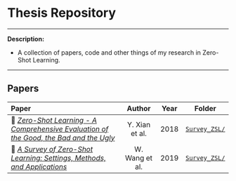 # Thesis Repository
---
**Description:**
 - A collection of papers, code and other things of my research in Zero-Shot Learning.
 
---
## Papers

Paper | Author | Year | Folder
:--------- | :-------------: | :-------: | :--------:
:link: [*Zero-Shot Learning - A Comprehensive Evaluation of the Good, the Bad and the Ugly*](https://ieeexplore.ieee.org/abstract/document/8413121) | Y. Xian et al. | 2018 | [`Survey_ZSL/`](./master/Survey_ZSL/)
:link: [*A Survey of Zero-Shot Learning: Settings, Methods, and Applications*](http://www.ntulily.org/wp-content/uploads/journal/A_Survey_of_Zero-Shot_Learning_Settings_Methods_and_Applications_accepted.pdf) | W. Wang et al. | 2019 | [`Survey_ZSL/`](./master/Survey_ZSL/)
